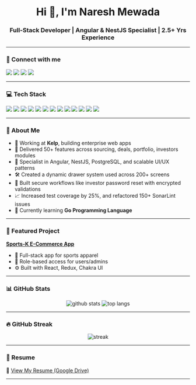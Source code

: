 <h1 align="center">Hi 👋, I'm Naresh Mewada</h1>
<h3 align="center">Full-Stack Developer | Angular & NestJS Specialist | 2.5+ Yrs Experience</h3>

---

### 🔗 Connect with me

<p align="left">
  <a href="mailto:nareshmewada014@gmail.com"><img src="https://img.shields.io/badge/Gmail-D14836?style=for-the-badge&logo=gmail&logoColor=white"/></a>
  <a href="https://www.linkedin.com/in/naresh-mewada"><img src="https://img.shields.io/badge/LinkedIn-%230077B5.svg?style=for-the-badge&logo=linkedin&logoColor=white"/></a>
  <a href="https://github.com/nmewada01"><img src="https://img.shields.io/badge/GitHub-100000?style=for-the-badge&logo=github&logoColor=white"/></a>
  <a href="https://nmewada01.github.io/portfolio"><img src="https://img.shields.io/badge/Portfolio-%230077B5.svg?style=for-the-badge&logo=portfolio&logoColor=white"/></a>
</p>

---

### 💻 Tech Stack

<p align="left">
  <img src="https://img.shields.io/badge/Angular-DD0031?style=for-the-badge&logo=angular&logoColor=white" />
  <img src="https://img.shields.io/badge/NestJS-E0234E?style=for-the-badge&logo=nestjs&logoColor=white" />
  <img src="https://img.shields.io/badge/Node.js-339933?style=for-the-badge&logo=nodedotjs&logoColor=white" />
  <img src="https://img.shields.io/badge/Express.js-000000?style=for-the-badge&logo=express&logoColor=white" />
  <img src="https://img.shields.io/badge/PostgreSQL-4169E1?style=for-the-badge&logo=postgresql&logoColor=white" />
  <img src="https://img.shields.io/badge/MongoDB-4EA94B?style=for-the-badge&logo=mongodb&logoColor=white" />
  <img src="https://img.shields.io/badge/TypeScript-007ACC?style=for-the-badge&logo=typescript&logoColor=white" />
  <img src="https://img.shields.io/badge/Javascript-F7DF1E?style=for-the-badge&logo=javascript&logoColor=black" />
  <img src="https://img.shields.io/badge/HTML5-E34F26?style=for-the-badge&logo=html5&logoColor=white" />
  <img src="https://img.shields.io/badge/CSS3-1572B6?style=for-the-badge&logo=css3&logoColor=white" />
  <img src="https://img.shields.io/badge/Jest-C21325?style=for-the-badge&logo=jest&logoColor=white" />
  <img src="https://img.shields.io/badge/Figma-F24E1E?style=for-the-badge&logo=figma&logoColor=white" />
  <img src="https://img.shields.io/badge/Postman-FF6C37?style=for-the-badge&logo=postman&logoColor=white" />
</p>

---

### 🧠 About Me

- 🔭 Working at **Kelp**, building enterprise web apps  
- 💼 Delivered 50+ features across sourcing, deals, portfolio, investors modules  
- 🧰 Specialist in Angular, NestJS, PostgreSQL, and scalable UI/UX patterns  
- 🛠 Created a dynamic drawer system used across 200+ screens  
- 🔐 Built secure workflows like investor password reset with encrypted validations  
- 📈 Increased test coverage by 25%, and refactored 150+ SonarLint issues  
- 🌱 Currently learning **Go Programming Language**  

---

### 📌 Featured Project

**[Sports-K E-Commerce App](https://github.com/nmewada01/e-commerce)**  
- 👕 Full-stack app for sports apparel  
- 🔐 Role-based access for users/admins  
- ⚙️ Built with React, Redux, Chakra UI  

---

### 📊 GitHub Stats

<p align="center">
  <img src="https://github-readme-stats.vercel.app/api?username=nmewada01&show_icons=true&theme=dark" alt="github stats"/>
  <img src="https://github-readme-stats.vercel.app/api/top-langs/?username=nmewada01&layout=compact&theme=dark" alt="top langs"/>
</p>

---

### 🔥 GitHub Streak

<p align="center">
  <img src="https://github-readme-streak-stats.herokuapp.com?user=nmewada01&theme=dark&hide_border=true" alt="streak"/>
</p>

---

### 📍 Resume

📄 [View My Resume (Google Drive)](https://drive.google.com/file/d/1z0ZuefmwlqaiFjXwjTurlqQHiLWgkLTA/view?usp=sharing)

---
